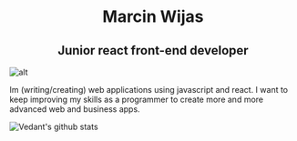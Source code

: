 <h1 align="center">Marcin Wijas</h1>
<h2 align="center">Junior react front-end developer</h2>

 
![alt](https://github.com/VedantKhairnar/VedantKhairnar/blob/master/assets/linkedinBack1.png)

Im (writing/creating) web applications using javascript and react.
I want to keep improving my skills as a programmer to create more and more advanced web and business apps.

![Vedant's github stats](https://github-readme-stats.vercel.app/api?username=VedantKhairnar&hide=["issues"]&show_icons=true)




